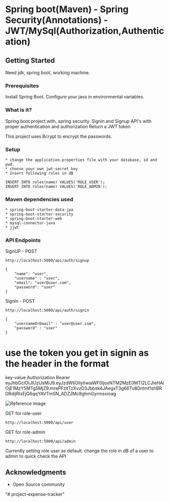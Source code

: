 # Spring boot(Maven) - Spring Security(Annotations) - JWT/MySql(Authorization,Authentication)

## Getting Started

Need jdk, spring boot, working machine.

### Prerequisites

Install Spring Boot.
Configure your java in environmental variables.

### What is it?

 Spring boot project with, spring security.
 Signin and Signup API's with proper authentication and authorization
 Return a JWT token
 
 This project uses Bcrypt to encrypt the passwords.
 
### Setup
	* change the application.properties file with your database, id and pwd.
	* choose your own jwt-secret key
	* Insert following roles in dB 
	
```
INSERT INTO roles(name) VALUES('ROLE_USER');
INSERT INTO roles(name) VALUES('ROLE_ADMIN');
```
	
### Maven dependencies used
	* spring-boot-starter-data-jpa
	* spring-boot-starter-security
	* spring-boot-starter-web
	* mysql-connector-java
	* jjwt

### API Endpoints

SignUP - POST

```
http://localhost:5000/api/auth/signup

{
	"name": "user",
	"username" : "user",
	"email": "user@user.com",
	"password": "user"
}

```

SignIn - POST

```
http://localhost:5000/api/auth/signin

{
	"usernameOrEmail" : "user@user.com",
	"password" : "user"
}

```

# use the token you get in signin as the header in the format
key-value
Authorization  Bearer eyJhbGciOiJIUzUxMiJ9.eyJzdWIiOiIyIiwiaWF0IjoxNTM2MzE0MTI2LCJleHAiOjE1MzY5MTg5MjZ9.mrePFzltTzXvzD3Jbbsk4JAegxT3g66Tu80ntmt1shBRDRdijRlxEjG6qqYAVTmSN_ADZJMc8ghmGyrmsxioag

![Reference image](https://cdn1.imggmi.com/uploads/2018/9/7/087a1e50645445402ff0ee0dcc1654f3-full.jpg)

GET for role-user

```
http://localhost:5000/api/user
```

GET for role-admin

```
http://localhost:5000/api/admin
```

Currently setting role user as default.
change the role in dB of a user to admin to quick check the API

## Acknowledgments

* Open Source community

"# project-expense-tracker" 
